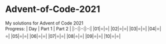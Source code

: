 # Advent-of-Code-2021
My solutions for Advent of Code 2021  
Progress:
| Day | Part 1 | Part 2 |
|:-:|:-:|:-:|
|01|⭐|⭐|
|02|⭐|⭐|
|03|⭐|⭐|
|04|⭐|⭐|
|05|⭐|⭐|
|06|⭐|⭐|
|07|⭐|⭐|
|08|⭐|⭐|
|09|⭐|⭐|
|10|⭐|⭐|

